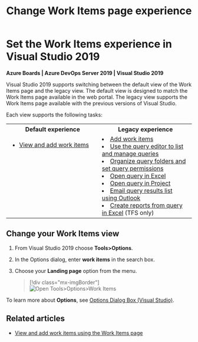 ﻿---
title: Change Work Items page experience
titleSuffix: Azure Boards and TFS
description: Change the Work Items page setting from default to legacy in Visual Studio 2019 Team Explorer  
ms.custom: seodec18  
ms.custom: work-items
ms.technology: devops-agile
ms.assetid: EBDE0739-FAE6-4BEA-8F59-E9D20AFE5FE8
ms.author: kaelli
ms.topic: quickstart
monikerRange: '>= azure-devops-2019'
ms.date: 12/04/2018
---

# Set the Work Items experience in Visual Studio 2019

**Azure Boards | Azure DevOps Server 2019 | Visual Studio 2019**

Visual Studio 2019 supports switching between the default view of the Work Items page and the legacy view. The default view is designed to match the Work Items page available in the web portal. The legacy view supports the Work Items page available with the previous versions of Visual Studio.

Each view supports the following tasks:

<table width="100%">
<tbody valign="top">
<tr>
<th width="50%">Default experience</th>
<th width="50%">Legacy experience</th>
</tr>

<tr>
<td>
<ul>
<li><a href="/azure/devops/boards/work-items/view-add-work-items" data-raw-source="[View and add work items](/azure/devops/boards/work-items/view-add-work-items)">View and add work items</a></li>
</ul>
</td>
<td>
<li><a href="/azure/devops/boards/backlogs/add-work-items" data-raw-source="[Add work items](/azure/devops/boards/backlogs/add-work-items)">Add work items</a></li>
<li><a href="/azure/devops/boards/queries/using-queries" data-raw-source="[Use the query editor to list and manage queries](/azure/devops/boards/queries/using-queries)">Use the query editor to list and manage queries</a></li>
<li><a href="/azure/devops/boards/queries/set-query-permissions" data-raw-source="[Organize query folders and set query permissions](/azure/devops/boards/queries/set-query-permissions)">Organize query folders and set query permissions</a></li>
<li><a href="/azure/devops/boards/backlogs/office/bulk-add-modify-work-items-excel" data-raw-source="[Open query in Excel](/azure/devops/boards/backlogs/office/bulk-add-modify-work-items-excel)">Open query in Excel</a></li>
<li><a href="/azure/devops/boards/backlogs/office/create-your-backlog-tasks-using-project" data-raw-source="[Open query in Project](/azure/devops/boards/backlogs/office/create-your-backlog-tasks-using-project)">Open query in Project</a></li>
<li><a href="/azure/devops/boards/queries/share-plans" data-raw-source="[Email query results list using Outlook](/azure/devops/boards/queries/share-plans)">Email query results list using Outlook</a></li>
<li><a href="/azure/devops/report/create-status-and-trend-excel-reports" data-raw-source="[Create reports from query in Excel](/azure/devops/report/create-status-and-trend-excel-reports)">Create reports from query in Excel</a> (TFS only)</li>
</ul>
</td>
</tr>
</tbody>
</table>

## Change your Work Items view

1.  From Visual Studio 2019 choose **Tools>Options**.

1.  In the Options dialog, enter **work items** in the search box.

1.  Choose your **Landing page** option from the menu.

    > [!div class="mx-imgBorder"]  
    > ![Open Tools>Options>Work Items](media/set-vs-experience/option-vs-options-work-items.png)

To learn more about **Options**, see [Options Dialog Box (Visual Studio)](/visualstudio/ide/reference/options-dialog-box-visual-studio).

## Related articles

- [View and add work items using the Work Items page](view-add-work-items.md)
